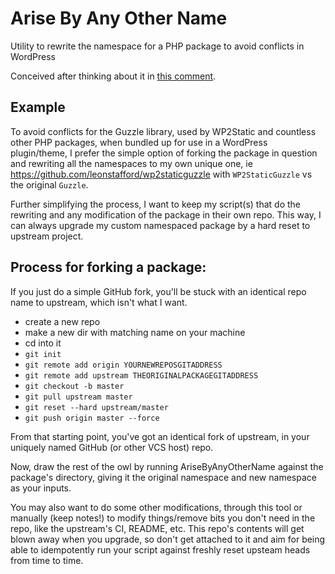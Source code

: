 # Arise By Any Other Name

Utility to rewrite the namespace for a PHP package to avoid conflicts in WordPress

Conceived after thinking about it in [this comment](https://github.com/leonstafford/wp2static/issues/716#issuecomment-739647070).

## Example

To avoid conflicts for the Guzzle library, used by WP2Static and countless other PHP packages, when bundled up for use in a WordPress plugin/theme, I prefer the simple option of forking the package in question and rewriting all the namespaces to my own unique one, ie https://github.com/leonstafford/wp2staticguzzle with `WP2StaticGuzzle` vs the original `Guzzle`.

Further simplifying the process, I want to keep my script(s) that do the rewriting and any modification of the package in their own repo. This way, I can always upgrade my custom namespaced package by a hard reset to upstream project.

## Process for forking a package:

If you just do a simple GitHub fork, you'll be stuck with an identical repo name to upstream, which isn't what I want.

 - create a new repo
 - make a new dir with matching name on your machine
 - cd into it
 - `git init`
 - `git remote add origin YOURNEWREPOSGITADDRESS`
 - `git remote add upstream THEORIGINALPACKAGEGITADDRESS`
 - `git checkout -b master`
 - `git pull upstream master`
 - `git reset --hard upstream/master`
 - `git push origin master --force`

From that starting point, you've got an identical fork of upstream, in your uniquely named GitHub (or other VCS host) repo.

Now, draw the rest of the owl by running AriseByAnyOtherName against the package's directory, giving it the original namespace and new namespace as your inputs.

You may also want to do some other modifications, through this tool or manually (keep notes!) to modify things/remove bits you don't need in the repo, like the upstream's CI, README, etc. This repo's contents will get blown away when you upgrade, so don't get attached to it and aim for being able to idempotently run your script against freshly reset upsteam heads from time to time.
